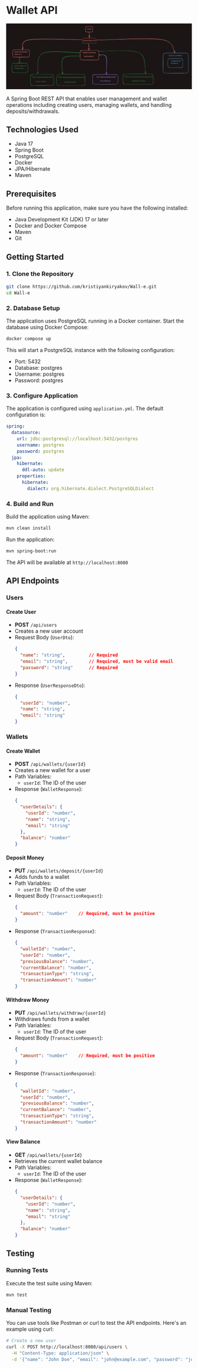 # Wallet API

![img.png](img.png)

A Spring Boot REST API that enables user management and wallet operations including creating users, managing wallets, and handling deposits/withdrawals.

## Technologies Used

- Java 17
- Spring Boot
- PostgreSQL
- Docker
- JPA/Hibernate
- Maven

## Prerequisites

Before running this application, make sure you have the following installed:

- Java Development Kit (JDK) 17 or later
- Docker and Docker Compose
- Maven
- Git

## Getting Started

### 1. Clone the Repository

```bash
git clone https://github.com/kristiyankiryakov/Wall-e.git
cd Wall-e
```

### 2. Database Setup

The application uses PostgreSQL running in a Docker container. Start the database using Docker Compose:

```bash
docker compose up
```

This will start a PostgreSQL instance with the following configuration:
- Port: 5432
- Database: postgres
- Username: postgres
- Password: postgres

### 3. Configure Application

The application is configured using `application.yml`. The default configuration is:

```yaml
spring:
  datasource:
    url: jdbc:postgresql://localhost:5432/postgres
    username: postgres
    password: postgres
  jpa:
    hibernate:
      ddl-auto: update
    properties:
      hibernate:
        dialect: org.hibernate.dialect.PostgreSQLDialect
```

### 4. Build and Run

Build the application using Maven:

```bash
mvn clean install
```

Run the application:

```bash
mvn spring-boot:run
```

The API will be available at `http://localhost:8080`

## API Endpoints

### Users

#### Create User
- **POST** `/api/users`
- Creates a new user account
- Request Body (`UserDto`):
  ```json
  {
    "name": "string",         // Required
    "email": "string",        // Required, must be valid email
    "password": "string"      // Required
  }
  ```
- Response (`UserResponseDto`):
  ```json
  {
    "userId": "number",
    "name": "string",
    "email": "string"
  }
  ```

### Wallets

#### Create Wallet
- **POST** `/api/wallets/{userId}`
- Creates a new wallet for a user
- Path Variables:
  - `userId`: The ID of the user
- Response (`WalletResponse`):
  ```json
  {
    "userDetails": {
      "userId": "number",
      "name": "string",
      "email": "string"
    },
    "balance": "number"
  }
  ```

#### Deposit Money
- **PUT** `/api/wallets/deposit/{userId}`
- Adds funds to a wallet
- Path Variables:
  - `userId`: The ID of the user
- Request Body (`TransactionRequest`):
  ```json
  {
    "amount": "number"    // Required, must be positive
  }
  ```
- Response (`TransactionResponse`):
  ```json
  {
    "walletId": "number",
    "userId": "number",
    "previousBalance": "number",
    "currentBalance": "number",
    "transactionType": "string",
    "transactionAmount": "number"
  }
  ```

#### Withdraw Money
- **PUT** `/api/wallets/withdraw/{userId}`
- Withdraws funds from a wallet
- Path Variables:
  - `userId`: The ID of the user
- Request Body (`TransactionRequest`):
  ```json
  {
    "amount": "number"    // Required, must be positive
  }
  ```
- Response (`TransactionResponse`):
  ```json
  {
    "walletId": "number",
    "userId": "number",
    "previousBalance": "number",
    "currentBalance": "number",
    "transactionType": "string",
    "transactionAmount": "number"
  }
  ```

#### View Balance
- **GET** `/api/wallets/{userId}`
- Retrieves the current wallet balance
- Path Variables:
  - `userId`: The ID of the user
- Response (`WalletResponse`):
  ```json
  {
    "userDetails": {
      "userId": "number",
      "name": "string",
      "email": "string"
    },
    "balance": "number"
  }
  ```

## Testing

### Running Tests

Execute the test suite using Maven:

```bash
mvn test
```

### Manual Testing

You can use tools like Postman or curl to test the API endpoints. Here's an example using curl:

```bash
# Create a new user
curl -X POST http://localhost:8080/api/users \
  -H "Content-Type: application/json" \
  -d '{"name": "John Doe", "email": "john@example.com", "password": "john123"}'

```
